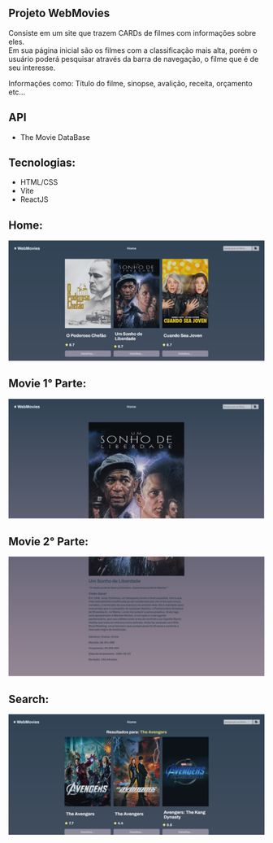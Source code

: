 ## Projeto WebMovies

Consiste em um site que trazem CARDs de filmes com informações sobre eles.<br>
Em sua página inicial são os filmes com a classificação mais alta, porém o usuário poderá pesquisar através da barra de navegação, o filme que é de seu interesse.

Informações como: Título do filme, sinopse, avalição, receita, orçamento etc...

## API

- The Movie DataBase

## Tecnologias:

- HTML/CSS
- Vite
- ReactJS

## Home:

![image](./public/images/home.jpg)

## Movie 1° Parte:

![image](./public/images/movieInfo.jpg)

## Movie 2° Parte:

![image](./public/images/movieInfos.jpg)

## Search:

![image](./public/images/search.jpg)
